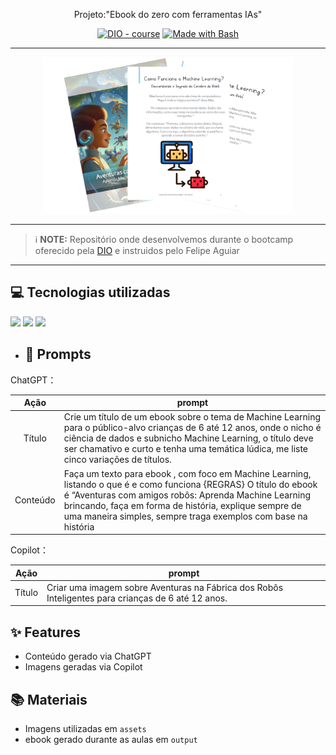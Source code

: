 <p align="center"> 
   Projeto:"Ebook do zero com ferramentas IAs"
</p> 
<p align="center">
<a href="https://dio.me/"><img src="https://img.shields.io/badge/DIO-Course-28DA77?logo=youtube" alt="DIO - course"></a>
<a href="https://www.gnu.org/software/bash/" title="Go to Bash homepage"><img src="https://img.shields.io/badge/Prompt-Project-blue?logo=gnu-bash&amp;logoColor=white" alt="Made with Bash"></a></p>

-----

<p align="center">
<img 
    src="./assets/images/capa2.PNG"
    width="400"  
/>
</p>

-----

 > ℹ️ **NOTE:** Repositório onde desenvolvemos durante o bootcamp oferecido pela [DIO](www.dio.com.br) e instruidos pelo Felipe Aguiar

------

## 💻 Tecnologias utilizadas

<img src="https://img.shields.io/badge/ChatGPT-74aa9c?style=for-the-badge&logo=openai&logoColor=white alt ='chatgpt"> 
<img src="https://img.shields.io/badge/github%20copilot-000000?style=for-the-badge&logo=githubcopilot&logoColor=white alt ='Copilot"> 
<img src="https://img.shields.io/badge/Microsoft_PowerPoint-B7472A?style=for-the-badge&logo=microsoft-powerpoint&logoColor=white alt ='PowerPoint">
  
- ## 🧠 Prompts
ChatGPT：

|   Ação   | prompt                                                                                                                                                                                                                                                                         |
| :------: | ------------------------------------------------------------------------------------------------------------------------------------------------------------------------------------------------------------------------------------------------------------------------------ |
|  Título  | Crie um título de um ebook sobre o tema de Machine Learning para o público-alvo crianças de 6 até 12 anos, onde o nicho é ciência de dados e subnicho Machine Learning, o título deve ser chamativo e curto e tenha uma temática lúdica, me liste cinco variações de títulos.                                                         |
| Conteúdo | Faça um texto para ebook , com foco em Machine Learning, listando o que é e como funciona {REGRAS} O título do ebook é “Aventuras com amigos robôs: Aprenda Machine Learning brincando, faça em forma de história, explique sempre de uma maneira simples, sempre traga exemplos com base na história |


Copilot：

|  Ação  | prompt                                                                                 |
| :----: | -------------------------------------------------------------------------------------- |
| Título | Criar uma imagem sobre Aventuras na Fábrica dos Robôs Inteligentes para crianças de 6 até 12 anos. |

## ✨ Features

- Conteúdo gerado via ChatGPT
- Imagens geradas via Copilot

## 📚 Materiais

- Imagens utilizadas em `assets`
- ebook gerado durante as aulas em `output`
